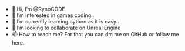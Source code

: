 - 👋 Hi, I’m @RynoCODE
- 👀 I’m interested in games coding..
- 🌱 I’m currently learning python as it is easy..
- 💞️ I’m looking to collaborate on Unreal Engine
- 📫 How to reach me? For that you can dm me on GitHub or follow me here.

<!---
RynoCODE/RynoCODE is a ✨ special ✨ repository because its `README.md` (this file) appears on your GitHub profile.
You can click the Preview link to take a look at your changes.
--->
